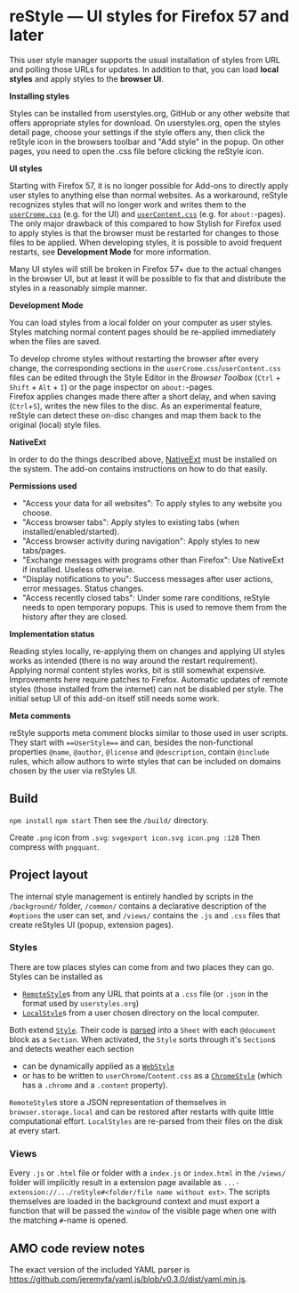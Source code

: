 
# reStyle — UI styles for Firefox 57 and later

This user style manager supports the usual installation of styles from URL  and polling those URLs for updates.
In addition to that, you can load <b>local styles</b> and apply styles to the <b>browser UI</b>.

<b>Installing styles</b>

Styles can be installed from userstyles.org, GitHub or any other website that offers appropriate styles for download.
On userstyles.org, open the styles detail page, choose your settings if the style offers any, then click the reStyle icon in the browsers toolbar and "Add style" in the popup.
On other pages, you need to open the .css file before clicking the reStyle icon.

<b>UI styles</b>

Starting with Firefox 57, it is no longer possible for Add-ons to directly apply user styles to anything else than normal websites.
As a workaround, reStyle recognizes styles that will no longer work and writes them to the <a href="http://kb.mozillazine.org/index.php?title=UserChrome.css"><code>userCrome.css</code></a> (e.g. for the UI) and <a href="http://kb.mozillazine.org/index.php?title=userContent.css"><code>userContent.css</code></a> (e.g. for <code>about:</code>-pages).
The only major drawback of this compared to how Stylish for Firefox used to apply styles is that the browser must be restarted for changes to those files to be applied.
When developing styles, it is possible to avoid frequent restarts, see <b>Development Mode</b> for more information.

Many UI styles will still be broken in Firefox 57+ due to the actual changes in the browser UI, but at least it will be possible to fix that and distribute the styles in a reasonably simple manner.

<b>Development Mode</b>

You can load styles from a local folder on your computer as user styles.
Styles matching normal content pages should be re-applied immediately when the files are saved.

To develop chrome styles without restarting the browser after every change, the corresponding sections in the <code>userCrome.css</code>/<code>userContent.css</code> files can be edited through the Style Editor in the <i>Browser Toolbox</i> (<code>Ctrl</code> + <code>Shift</code> + <code>Alt</code> + <code>I</code>) or the page inspector on <code>about:</code>-pages.<br>
Firefox applies changes made there after a short delay, and when saving (<code>Ctrl</code>+<code>S</code>), writes the new files to the disc.
As an experimental feature, reStyle can detect these on-disc changes and map them back to the original (local) style files.

<b>NativeExt</b>

In order to do the things described above, <a href="https://github.com/NiklasGollenstede/native-ext">NativeExt</a> must be installed on the system.
The add-on contains instructions on how to do that easily.


<b>Permissions used</b>

- "Access your data for all websites": To apply styles to any website you choose.
- "Access browser tabs": Apply styles to existing tabs (when installed/enabled/started).
- "Access browser activity during navigation": Apply styles to new tabs/pages.
- "Exchange messages with programs other than Firefox": Use NativeExt if installed. Useless otherwise.
- "Display notifications to you": Success messages after user actions, error messages. <!-- Optional for --> Status changes.
- "Access recently closed tabs": Under some rare conditions, reStyle needs to open temporary popups. This is used to remove them from the history after they are closed.
<!-- - "bookmarks": create a bookmark to <code>about:restartrequired</code> if requested. -->


<b>Implementation status</b>

Reading styles locally, re-applying them on changes and applying UI styles works as intended (there is no way around the restart requirement).
Applying normal content styles works, bit is still somewhat expensive. Improvements here require patches to Firefox.
Automatic updates of remote styles (those installed from the internet) can not be disabled per style.
The initial setup UI of this add-on itself still needs some work.

<b>Meta comments</b>

reStyle supports meta comment blocks similar to those used in user scripts. They start with <code>==UserStyle==</code> and can, besides the non-functional properties <code>@name</code>, <code>@author</code>, <code>@license</code> and <code>@description</code>, contain <code>@include</code> rules, which allow authors to wirte styles that can be included on domains chosen by the user via reStyles UI.


## Build

`npm install`
`npm start`
Then see the `/build/` directory.

Create `.png` icon from `.svg`:
`svgexport icon.svg icon.png :128`
Then compress with `pngquant`.


## Project layout

The internal style management is entirely handled by scripts in the `/background/` folder, `/common/` contains a declarative description of the `#options` the user can set, and `/views/` contains the `.js` and `.css` files that create reStyles UI (popup, extension pages).

### Styles

There are tow places styles can come from and two places they can go. Styles can be installed as
* [`RemoteStyle`](./background/remote/index.js)s from any URL that points at a `.css` file (or `.json` in the format used by `userstyles.org`)
* [`LocalStyle`](./background/remote/index.js)s from a user chosen directory on the local computer.

Both extend [`Style`](./background/style.js). Their code is [parsed](./background/parser.js) into a `Sheet` with each `@document` block as a `Section`.
When activated, the `Style` sorts through it's `Section`s and detects weather each section
* can be dynamically applied as a [`WebStyle`](./background/web/index.js)
* or has to be written to `userChrome`/`Content.css` as a [`ChromeStyle`](./background/chrome/index.js) (which has a `.chrome` and a `.content` property).

`RemoteStyle`s store a JSON representation of themselves in `browser.storage.local` and can be restored after restarts with quite little computational effort.
`LocalStyles` are re-parsed from their files on the disk at every start.

### Views

Every `.js` or `.html` file or folder with a `index.js` or `index.html` in the `/views/` folder will implicitly result in a extension page available as `...-extension://.../reStyle#<folder/file name without ext>`.
The scripts themselves are loaded in the background context and must export a function that will be passed the `window` of the visible page when one with the matching `#`-name is opened.


##  AMO code review notes

The exact version of the included YAML parser is <https://github.com/jeremyfa/yaml.js/blob/v0.3.0/dist/yaml.min.js>.
